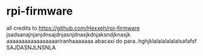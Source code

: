 rpi-firmware
============

all credits to https://github.com/Hexxeh/rpi-firmware
jsadsanajnjanjdnsajdnjasnjdnasjkdnjaksndjknasjk
aaaaaaaaaaaaaaaaariranhaaaaaaa abacaxi do para..hghjklalalalalalalsafafsf
SAJDASNJLNSNLA
